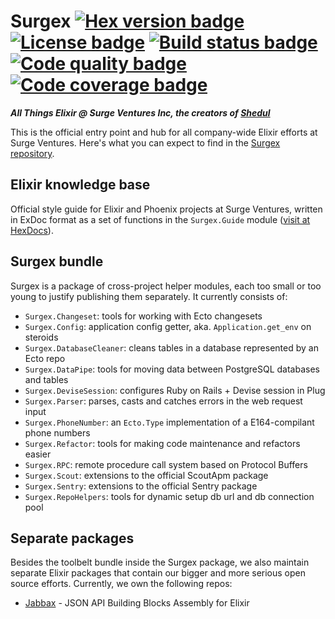 # Surgex [![Hex version badge](https://img.shields.io/hexpm/v/surgex.svg?style=flat-square)](https://hexdocs.pm/surgex) [![License badge](https://img.shields.io/hexpm/l/surgex.svg?style=flat-square)](https://github.com/surgeventures/surgex/blob/master/LICENSE.md) [![Build status badge](https://img.shields.io/codeship/b9a1e790-42d4-0135-8d64-4209f04046aa/master.svg?style=flat-square)](https://app.codeship.com/projects/230448) [![Code quality badge](https://img.shields.io/codeclimate/github/surgeventures/surgex.svg?style=flat-square)](https://codeclimate.com/github/surgeventures/surgex) [![Code coverage badge](https://img.shields.io/codecov/c/github/surgeventures/surgex/master.svg?style=flat-square)](https://codecov.io/gh/surgeventures/surgex/branch/master)

***All Things Elixir @ Surge Ventures Inc, the creators of [Shedul](https://www.shedul.com)***

This is the official entry point and hub for all company-wide Elixir efforts at Surge Ventures.
Here's what you can expect to find in the
[Surgex repository](https://github.com/surgeventures/surgex).

## Elixir knowledge base

Official style guide for Elixir and Phoenix projects at Surge Ventures, written in ExDoc format as
a set of functions in the `Surgex.Guide` module ([visit at HexDocs](https://hexdocs.pm/surgex/Surgex.Guide.html)).

## Surgex bundle

Surgex is a package of cross-project helper modules, each too small or too young to justify
publishing them separately. It currently consists of:

- `Surgex.Changeset`: tools for working with Ecto changesets
- `Surgex.Config`: application config getter, aka. `Application.get_env` on steroids
- `Surgex.DatabaseCleaner`: cleans tables in a database represented by an Ecto repo
- `Surgex.DataPipe`: tools for moving data between PostgreSQL databases and tables
- `Surgex.DeviseSession`: configures Ruby on Rails + Devise session in Plug
- `Surgex.Parser`: parses, casts and catches errors in the web request input
- `Surgex.PhoneNumber`: an `Ecto.Type` implementation of a E164-compilant phone numbers
- `Surgex.Refactor`: tools for making code maintenance and refactors easier
- `Surgex.RPC`: remote procedure call system based on Protocol Buffers
- `Surgex.Scout`: extensions to the official ScoutApm package
- `Surgex.Sentry`: extensions to the official Sentry package
- `Surgex.RepoHelpers`: tools for dynamic setup db url and db connection pool

## Separate packages

Besides the toolbelt bundle inside the Surgex package, we also maintain separate Elixir packages
that contain our bigger and more serious open source efforts. Currently, we own the following repos:

- [Jabbax](https://github.com/surgeventures/jabbax) - JSON API Building Blocks Assembly for Elixir
